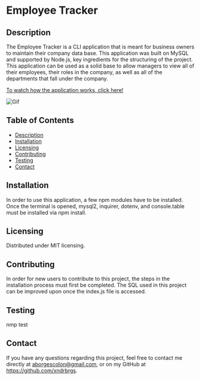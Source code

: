 
  
  # Employee Tracker

  ## Description

  The Employee Tracker is a CLI application that is meant for business owners to maintain their company data base. This application was built on MySQL and supported by Node.js, key ingredients for the structuring of the project. This application can be used as a solid base to allow managers to view all of their employees, their roles in the company, as well as all of the departments that fall under the company. 
  
  [To watch how the application works, click here!](https://watch.screencastify.com/v/Kj3BfxT25skqeFAsvrZg)
  
  ![Gif](https://media.giphy.com/media/2SLWNeAMMA1GHmv8fE/giphy.gif)

  ## Table of Contents
  - [Description](#description)
  - [Installation](#installation)
  - [Licensing](#licensing)
  - [Contributing](#contributing)
  - [Testing](#testing)
  - [Contact](#contact)

  ## Installation
  In order to use this application, a few npm modules have to be installed. Once the terminal is opened, mysql2, inquirer, dotenv, and console.table must be installed via npm install.

  ## Licensing
  Distributed under MIT licensing. 

  ## Contributing
  In order for new users to contribute to this project, the steps in the installation process must first be completed. The SQL used in this project can be improved upon once the index.js file is accessed. 

  ## Testing
  nmp test

  ## Contact
  If you have any questions regarding this project, feel free to contact me directly at aborgescolon@gmail.com, or on my GitHub at https://github.com/xndrbrgs.
